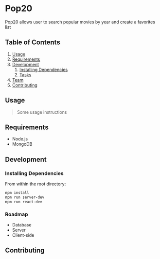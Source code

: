 # Pop20 
Pop20 allows user to search popular movies by year and create a favorites list 

## Table of Contents

1. [Usage](#Usage)
1. [Requirements](#requirements)
1. [Development](#development)
    1. [Installing Dependencies](#installing-dependencies)
    1. [Tasks](#tasks)
1. [Team](#team)
1. [Contributing](#contributing)

## Usage

> Some usage instructions

## Requirements
- Node.js
- MongoDB 

## Development

### Installing Dependencies

From within the root directory:

```sh
npm install
npm run server-dev 
npm run react-dev 
```

### Roadmap

- Database
- Server
- Client-side

## Contributing